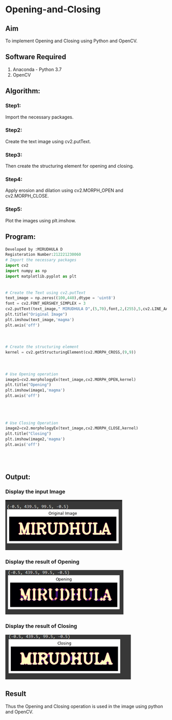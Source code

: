 # Opening-and-Closing

## Aim
To implement Opening and Closing using Python and OpenCV.

## Software Required
1. Anaconda - Python 3.7
2. OpenCV
## Algorithm:
### Step1:
Import the necessary packages.


### Step2:
Create the text image using cv2.putText.

### Step3:

Then create the structuring element for opening and closing.

### Step4:

Apply erosion and dilation using cv2.MORPH_OPEN and cv2.MORPH_CLOSE.

### Step5:

Plot the images using plt.imshow.
 
## Program:

``` Python
Developed by :MIRUDHULA D
Registeration Number:212221230060
# Import the necessary packages
import cv2
import numpy as np
import matplotlib.pyplot as plt


# Create the Text using cv2.putText
text_image = np.zeros((100,440),dtype = 'uint8')
font = cv2.FONT_HERSHEY_SIMPLEX = 3
cv2.putText(text_image," MIRUDHULA D",(5,70),font,2,(255),5,cv2.LINE_AA)
plt.title("Original Image")
plt.imshow(text_image,'magma')
plt.axis('off')



# Create the structuring element
kernel = cv2.getStructuringElement(cv2.MORPH_CROSS,(9,9))



# Use Opening operation
image1=cv2.morphologyEx(text_image,cv2.MORPH_OPEN,kernel)
plt.title("Opening")
plt.imshow(image1,'magma')
plt.axis('off')




# Use Closing Operation
image2=cv2.morphologyEx(text_image,cv2.MORPH_CLOSE,kernel)
plt.title("Closing")
plt.imshow(image2,'magma')
plt.axis('off')





```
## Output:

### Display the input Image
![output](OP1.png)

### Display the result of Opening
![output](OP2.png)

### Display the result of Closing
![output](OP3.png)

## Result
Thus the Opening and Closing operation is used in the image using python and OpenCV.
